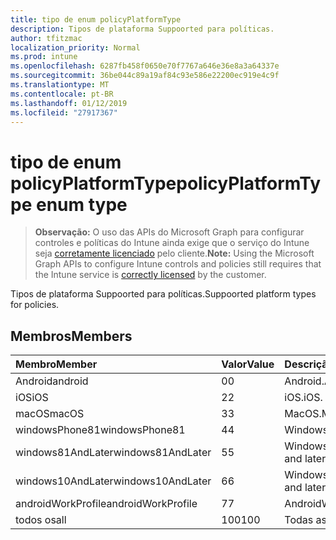 ```yaml
---
title: tipo de enum policyPlatformType
description: Tipos de plataforma Suppoorted para políticas.
author: tfitzmac
localization_priority: Normal
ms.prod: intune
ms.openlocfilehash: 6287fb458f0650e70f7767a646e36e8a3a64337e
ms.sourcegitcommit: 36be044c89a19af84c93e586e22200ec919e4c9f
ms.translationtype: MT
ms.contentlocale: pt-BR
ms.lasthandoff: 01/12/2019
ms.locfileid: "27917367"
---
```

# <a name="policyplatformtype-enum-type"></a><span data-ttu-id="ba923-103">tipo de enum policyPlatformType</span><span class="sxs-lookup"><span data-stu-id="ba923-103">policyPlatformType enum type</span></span>

> <span data-ttu-id="ba923-104">**Observação:** O uso das APIs do Microsoft Graph para configurar controles e políticas do Intune ainda exige que o serviço do Intune seja [corretamente licenciado](https://go.microsoft.com/fwlink/?linkid=839381) pelo cliente.</span><span class="sxs-lookup"><span data-stu-id="ba923-104">**Note:** Using the Microsoft Graph APIs to configure Intune controls and policies still requires that the Intune service is [correctly licensed](https://go.microsoft.com/fwlink/?linkid=839381) by the customer.</span></span>

<span data-ttu-id="ba923-105">Tipos de plataforma Suppoorted para políticas.</span><span class="sxs-lookup"><span data-stu-id="ba923-105">Suppoorted platform types for policies.</span></span>
## <a name="members"></a><span data-ttu-id="ba923-106">Membros</span><span class="sxs-lookup"><span data-stu-id="ba923-106">Members</span></span>
|<span data-ttu-id="ba923-107">Membro</span><span class="sxs-lookup"><span data-stu-id="ba923-107">Member</span></span>|<span data-ttu-id="ba923-108">Valor</span><span class="sxs-lookup"><span data-stu-id="ba923-108">Value</span></span>|<span data-ttu-id="ba923-109">Descrição</span><span class="sxs-lookup"><span data-stu-id="ba923-109">Description</span></span>|
|:---|:---|:---|
|<span data-ttu-id="ba923-110">Android</span><span class="sxs-lookup"><span data-stu-id="ba923-110">android</span></span>|<span data-ttu-id="ba923-111">0</span><span class="sxs-lookup"><span data-stu-id="ba923-111">0</span></span>|<span data-ttu-id="ba923-112">Android.</span><span class="sxs-lookup"><span data-stu-id="ba923-112">Android.</span></span>|
|<span data-ttu-id="ba923-113">iOS</span><span class="sxs-lookup"><span data-stu-id="ba923-113">iOS</span></span>|<span data-ttu-id="ba923-114">2</span><span class="sxs-lookup"><span data-stu-id="ba923-114">2</span></span>|<span data-ttu-id="ba923-115">iOS.</span><span class="sxs-lookup"><span data-stu-id="ba923-115">iOS.</span></span>|
|<span data-ttu-id="ba923-116">macOS</span><span class="sxs-lookup"><span data-stu-id="ba923-116">macOS</span></span>|<span data-ttu-id="ba923-117">3</span><span class="sxs-lookup"><span data-stu-id="ba923-117">3</span></span>|<span data-ttu-id="ba923-118">MacOS.</span><span class="sxs-lookup"><span data-stu-id="ba923-118">MacOS.</span></span>|
|<span data-ttu-id="ba923-119">windowsPhone81</span><span class="sxs-lookup"><span data-stu-id="ba923-119">windowsPhone81</span></span>|<span data-ttu-id="ba923-120">4</span><span class="sxs-lookup"><span data-stu-id="ba923-120">4</span></span>|<span data-ttu-id="ba923-121">WindowsPhone 8.1.</span><span class="sxs-lookup"><span data-stu-id="ba923-121">WindowsPhone 8.1.</span></span>|
|<span data-ttu-id="ba923-122">windows81AndLater</span><span class="sxs-lookup"><span data-stu-id="ba923-122">windows81AndLater</span></span>|<span data-ttu-id="ba923-123">5</span><span class="sxs-lookup"><span data-stu-id="ba923-123">5</span></span>|<span data-ttu-id="ba923-124">Windows 8.1 e posterior</span><span class="sxs-lookup"><span data-stu-id="ba923-124">Windows 8.1 and later</span></span>|
|<span data-ttu-id="ba923-125">windows10AndLater</span><span class="sxs-lookup"><span data-stu-id="ba923-125">windows10AndLater</span></span>|<span data-ttu-id="ba923-126">6</span><span class="sxs-lookup"><span data-stu-id="ba923-126">6</span></span>|<span data-ttu-id="ba923-127">Windows 10 e posterior.</span><span class="sxs-lookup"><span data-stu-id="ba923-127">Windows 10 and later.</span></span>|
|<span data-ttu-id="ba923-128">androidWorkProfile</span><span class="sxs-lookup"><span data-stu-id="ba923-128">androidWorkProfile</span></span>|<span data-ttu-id="ba923-129">7</span><span class="sxs-lookup"><span data-stu-id="ba923-129">7</span></span>|<span data-ttu-id="ba923-130">AndroidWorkProfile.</span><span class="sxs-lookup"><span data-stu-id="ba923-130">AndroidWorkProfile.</span></span>|
|<span data-ttu-id="ba923-131">todos os</span><span class="sxs-lookup"><span data-stu-id="ba923-131">all</span></span>|<span data-ttu-id="ba923-132">100</span><span class="sxs-lookup"><span data-stu-id="ba923-132">100</span></span>|<span data-ttu-id="ba923-133">Todas as plataformas.</span><span class="sxs-lookup"><span data-stu-id="ba923-133">All platforms.</span></span>|



